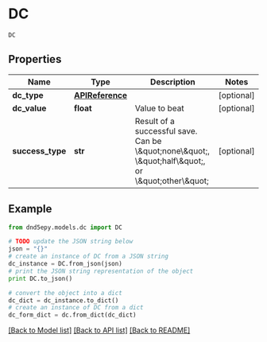 # DC

`DC` 

## Properties
Name | Type | Description | Notes
------------ | ------------- | ------------- | -------------
**dc_type** | [**APIReference**](APIReference.md) |  | [optional] 
**dc_value** | **float** | Value to beat | [optional] 
**success_type** | **str** | Result of a successful save. Can be \\\&quot;none\\\&quot;, \\\&quot;half\\\&quot;, or \\\&quot;other\\\&quot; | [optional] 

## Example

```python
from dnd5epy.models.dc import DC

# TODO update the JSON string below
json = "{}"
# create an instance of DC from a JSON string
dc_instance = DC.from_json(json)
# print the JSON string representation of the object
print DC.to_json()

# convert the object into a dict
dc_dict = dc_instance.to_dict()
# create an instance of DC from a dict
dc_form_dict = dc.from_dict(dc_dict)
```
[[Back to Model list]](../README.md#documentation-for-models) [[Back to API list]](../README.md#documentation-for-api-endpoints) [[Back to README]](../README.md)


